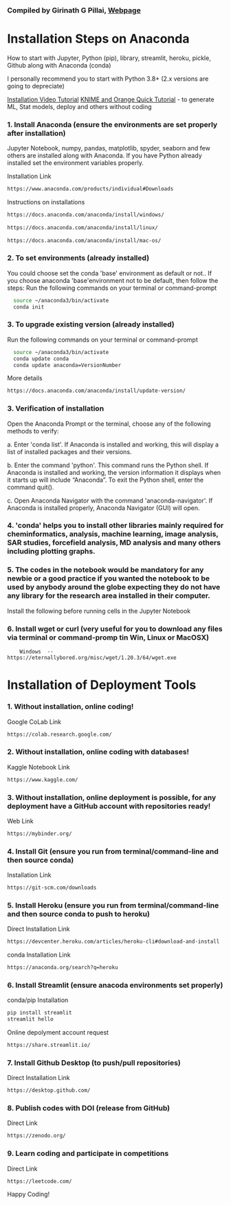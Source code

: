 ### Compiled by Girinath G Pillai, [Webpage](https://bit.ly/giribio20)

# Installation Steps on Anaconda
How to start with Jupyter, Python (pip), library, streamlit, heroku, pickle, Github along with Anaconda (conda)

I personally recommend you to start with Python 3.8+ (2.x versions are going to depreciate)

[Installation Video Tutorial](https://www.youtube.com/watch?v=n0ln_41Dq0g)
[KNIME and Orange Quick Tutorial](https://youtu.be/R7FYypCUasc?t=2499) - to generate ML, Stat models, deploy and others without coding

### 1. Install Anaconda (ensure the environments are set properly after installation)

Jupyter Notebook, numpy, pandas, matplotlib, spyder, seaborn and few others are installed along with Anaconda.
If you have Python already installed set the environment variables properly.

Installation Link
```bash
https://www.anaconda.com/products/individual#Downloads
```

Instructions on installations
```bash
https://docs.anaconda.com/anaconda/install/windows/
          
https://docs.anaconda.com/anaconda/install/linux/
          
https://docs.anaconda.com/anaconda/install/mac-os/
```

### 2. To set environments (already installed)
  
You could choose set the conda 'base' environment as default or not..
If you choose anaconda 'base'environment not to be default, then follow the steps:
Run the following commands on your terminal or command-prompt
```bash 
  source ~/anaconda3/bin/activate
  conda init
```

### 3. To upgrade existing version (already installed)
  
Run the following commands on your terminal or command-prompt
```bash 
  source ~/anaconda3/bin/activate
  conda update conda
  conda update anaconda=VersionNumber
```
More details

```bash
https://docs.anaconda.com/anaconda/install/update-version/
```

### 3. Verification of installation
  
  Open the Anaconda Prompt or the terminal, choose any of the following methods to verify:

  a. Enter 'conda list'. If Anaconda is installed and working, this will display a list of installed packages and their  versions.
  
  b. Enter the command 'python'. This command runs the Python shell. If Anaconda is installed and working, the version information it displays when it starts up will include “Anaconda”. To exit the Python shell, enter the command quit().
  
  c. Open Anaconda Navigator with the command 'anaconda-navigator'. If Anaconda is installed properly, Anaconda Navigator (GUI) will open.

### 4. 'conda' helps you to install other libraries mainly required for cheminformatics, analysis, machine learning, image analysis, SAR studies, forcefield analysis, MD analysis and many others including plotting graphs.

### 5. The codes in the notebook would be mandatory for any newbie or a good practice if you wanted the notebook to be used by anybody around the globe expecting they do not have any library for the research area installed in their computer.

Install the following before running cells in the Jupyter Notebook

### 6. Install wget or curl (very useful for you to download any files via terminal or command-promp tin Win, Linux or MacOSX)

        Windows  --  https://eternallybored.org/misc/wget/1.20.3/64/wget.exe

# Installation of Deployment Tools

### 1. Without installation, online coding!

Google CoLab Link
```bash
https://colab.research.google.com/
```

### 2. Without installation, online coding with databases!

Kaggle Notebook Link
```bash
https://www.kaggle.com/
```

### 3. Without installation, online deployment is possible, for any deployment have a GitHub account with repositories ready!

Web Link
```bash
https://mybinder.org/
```

### 4. Install Git (ensure you run from terminal/command-line and then source conda)

Installation Link
```bash
https://git-scm.com/downloads
```

### 5. Install Heroku (ensure you run from terminal/command-line and then source conda to push to heroku)

Direct Installation Link
```bash
https://devcenter.heroku.com/articles/heroku-cli#download-and-install
```

conda Installation Link
```bash
https://anaconda.org/search?q=heroku
```

### 6. Install Streamlit (ensure anacoda environments set properly)

conda/pip Installation
```bash
pip install streamlit
streamlit hello
```

Online depolyment account request
```bash
https://share.streamlit.io/
```

### 7. Install Github Desktop (to push/pull repositories)

Direct Installation Link
```bash
https://desktop.github.com/
```

### 8. Publish codes with DOI (release from GitHub)

Direct Link
```bash
https://zenodo.org/
```

### 9. Learn coding and participate in competitions

Direct Link
```bash
https://leetcode.com/
```


Happy Coding!
